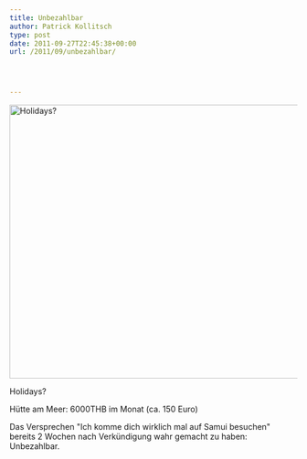 ```yaml
---
title: Unbezahlbar
author: Patrick Kollitsch
type: post
date: 2011-09-27T22:45:38+00:00
url: /2011/09/unbezahlbar/




---
```

<div class="media image">
  <a href="http://www.flickr.com/photos/schreibblogade/6191520661/" title="Holidays? by Patrick Kollitsch, on Flickr"><img src="//farm7.static.flickr.com/6160/6191520661_f99a086bb8_z.jpg" width="640" height="480" alt="Holidays?" /></a></p> 
  
  <p>
    Holidays?
  </p>
</div>

Hütte am Meer: 6000THB im Monat (ca. 150 Euro)
  
Das Versprechen "Ich komme dich wirklich mal auf Samui besuchen" bereits 2 Wochen nach Verkündigung wahr gemacht zu haben: Unbezahlbar.
